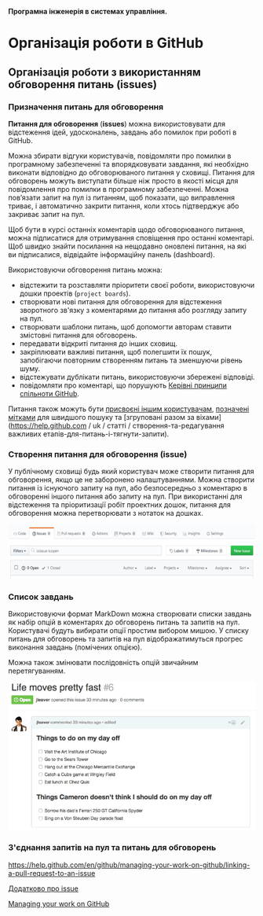**Програмна інженерія в системах управління.**

# Організація роботи в GitHub

## Організація роботи з використанням обговорення питань (issues)

### Призначення питань для обговорення

**Питання для обговорення** (**issues**) можна використовувати для відстеження ідей, удосконалень, завдань або помилок при роботі в GitHub. 

Можна збирати відгуки користувачів, повідомляти про помилки в програмному забезпеченні та впорядковувати завдання, які необхідно виконати відповідно до обговорюваного питання у сховищі. Питання для обговорень можуть виступати більше ніж просто в якості місця для повідомлення про помилки в програмному забезпеченні. Можна пов’язати запит на пул із питанням, щоб показати, що виправлення триває, і автоматично закрити питання, коли хтось підтверджує або закриває запит на пул. 

Щоб бути в курсі останніх коментарів щодо обговорюваного питання, можна підписатися для отримування сповіщення про останні коментарі. Щоб швидко знайти посилання на нещодавно оновлені питання, на які ви підписалися, відвідайте інформаційну панель (dashboard). 

Використовуючи обговорення питань можна:

- відстежити та розставляти пріоритети своєї роботи, використовуючи дошки проектів (`project boards`). 
- створювати нові питання для обговорення для відстеження зворотного зв'язку з коментарями до питання або розгляду запиту на пул. 
- створювати шаблони питань, щоб допомогти авторам ставити змістовні питання для обговорень. 
- передавати відкриті питання до інших сховищ. 
- закріплювати важливі питання, щоб полегшити їх пошук, запобігаючи повторним створенням питань та зменшуючи рівень шуму. 
- відстежувати дублікати питань, використовуючи збережені відповіді. 
- повідомляти про коментарі, що порушують [Керівні принципи спільноти GitHub](https://help.github.com/en/articles/github-community-guidelines). 

Питання також можуть бути [присвоєні іншим користувачам](https://help.github.com/en/articles/assigning-isissue-and-pull-requests-to-other-github-users), [позначені мітками](https://help.github.com/en/articles/applying-labels-to-isissue-and-pull-requests) для швидшого пошуку та [згруповані разом за віхами](https://help.github.com / uk / статті / створення-та-редагування важливих етапів-для-питань-і-тягнути-запити).

### Створення питання для обговорення (issue)

У публічному сховищі будь який користувач може створити питання для обговорення, якщо це не заборонено налаштуваннями. Можна створити питання із існуючого запиту на пул, або безпосередньо з коментарю в обговоренні іншого питання або запиту на пул.  При використанні для відстеження та пріоритизації робіт проектних дошок, питання для обговорення можна перетворювати з нотаток на дошках. 

![](GitHubMedia/1.png)

### Список завдань

Використовуючи формат MarkDown можна створювати списки завдань як набір опцій в коментарях до обговорень питань та запитів на пул. Користувачі будуть вибирати опції простим вибором мишою.  У списку питань для обговорень та запитів на пул відображатимуться прогрес виконання завдань (помічених опцією).

Можна також змінювати послідовність опцій звичайним перетягуванням. 

![](GitHubMedia/task-list-reordered.gif)

### З'єднання запитів на пул та питань для обговорень

https://help.github.com/en/github/managing-your-work-on-github/linking-a-pull-request-to-an-issue

 



[Додатково про issue](https://help.github.com/en/github/managing-your-work-on-github/about-issues)

[Managing your work on GitHub](https://help.github.com/en/github/managing-your-work-on-github)